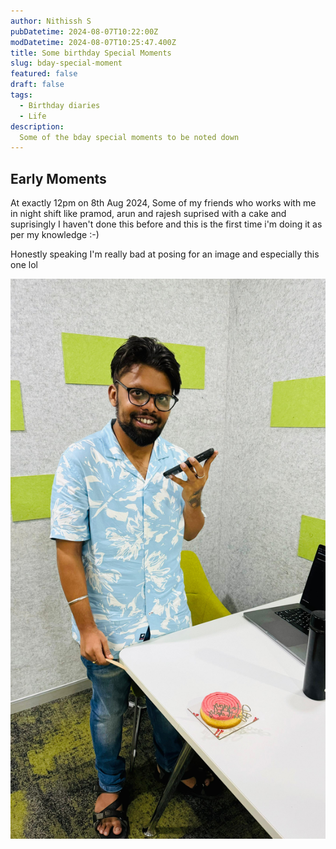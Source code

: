 ```yaml
---
author: Nithissh S
pubDatetime: 2024-08-07T10:22:00Z
modDatetime: 2024-08-07T10:25:47.400Z
title: Some birthday Special Moments 
slug: bday-special-moment
featured: false
draft: false
tags:
  - Birthday diaries
  - Life
description:
  Some of the bday special moments to be noted down  
---
```


## Early Moments 

At exactly 12pm on 8th Aug 2024, Some of my friends who works with me in night shift like pramod, arun and rajesh suprised with a cake and suprisingly I haven't done this before and this is the first time i'm doing it as per my knowledge :-)

Honestly speaking I'm really bad at posing for an image and especially this one lol 

![](../../assets/images/funreaction.jpeg)
